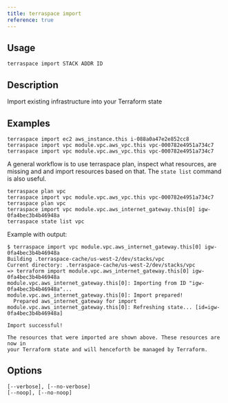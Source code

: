 ```yaml
---
title: terraspace import
reference: true
---
```


## Usage

    terraspace import STACK ADDR ID

## Description

Import existing infrastructure into your Terraform state

## Examples

    terraspace import ec2 aws_instance.this i-088a0a47e2e852cc8
    terraspace import vpc module.vpc.aws_vpc.this vpc-000782e4951a734c7
    terraspace import vpc module.vpc.aws_vpc.this vpc-000782e4951a734c7

A general workflow is to use terraspace plan, inspect what resources, are missing and and import resources based on that. The `state list` command is also useful.

    terraspace plan vpc
    terraspace import vpc module.vpc.aws_vpc.this vpc-000782e4951a734c7
    terraspace plan vpc
    terraspace import vpc module.vpc.aws_internet_gateway.this[0] igw-0fa4bec3b4b46948a
    terraspace state list vpc

Example with output:

    $ terraspace import vpc module.vpc.aws_internet_gateway.this[0] igw-0fa4bec3b4b46948a
    Building .terraspace-cache/us-west-2/dev/stacks/vpc
    Current directory: .terraspace-cache/us-west-2/dev/stacks/vpc
    => terraform import module.vpc.aws_internet_gateway.this[0] igw-0fa4bec3b4b46948a
    module.vpc.aws_internet_gateway.this[0]: Importing from ID "igw-0fa4bec3b4b46948a"...
    module.vpc.aws_internet_gateway.this[0]: Import prepared!
      Prepared aws_internet_gateway for import
    module.vpc.aws_internet_gateway.this[0]: Refreshing state... [id=igw-0fa4bec3b4b46948a]

    Import successful!

    The resources that were imported are shown above. These resources are now in
    your Terraform state and will henceforth be managed by Terraform.


## Options

```
[--verbose], [--no-verbose]  
[--noop], [--no-noop]        
```

